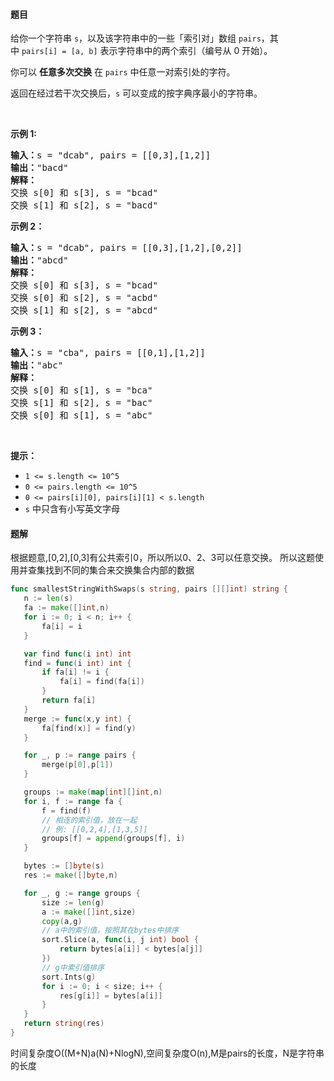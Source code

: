 #### 题目
<p>给你一个字符串&nbsp;<code>s</code>，以及该字符串中的一些「索引对」数组&nbsp;<code>pairs</code>，其中&nbsp;<code>pairs[i] =&nbsp;[a, b]</code>&nbsp;表示字符串中的两个索引（编号从 0 开始）。</p>

<p>你可以 <strong>任意多次交换</strong> 在&nbsp;<code>pairs</code>&nbsp;中任意一对索引处的字符。</p>

<p>返回在经过若干次交换后，<code>s</code>&nbsp;可以变成的按字典序最小的字符串。</p>

<p>&nbsp;</p>

<p><strong>示例 1:</strong></p>

<pre><strong>输入：</strong>s = &quot;dcab&quot;, pairs = [[0,3],[1,2]]
<strong>输出：</strong>&quot;bacd&quot;
<strong>解释：</strong> 
交换 s[0] 和 s[3], s = &quot;bcad&quot;
交换 s[1] 和 s[2], s = &quot;bacd&quot;
</pre>

<p><strong>示例 2：</strong></p>

<pre><strong>输入：</strong>s = &quot;dcab&quot;, pairs = [[0,3],[1,2],[0,2]]
<strong>输出：</strong>&quot;abcd&quot;
<strong>解释：</strong>
交换 s[0] 和 s[3], s = &quot;bcad&quot;
交换 s[0] 和 s[2], s = &quot;acbd&quot;
交换 s[1] 和 s[2], s = &quot;abcd&quot;</pre>

<p><strong>示例 3：</strong></p>

<pre><strong>输入：</strong>s = &quot;cba&quot;, pairs = [[0,1],[1,2]]
<strong>输出：</strong>&quot;abc&quot;
<strong>解释：</strong>
交换 s[0] 和 s[1], s = &quot;bca&quot;
交换 s[1] 和 s[2], s = &quot;bac&quot;
交换 s[0] 和 s[1], s = &quot;abc&quot;
</pre>

<p>&nbsp;</p>

<p><strong>提示：</strong></p>

<ul>
	<li><code>1 &lt;= s.length &lt;= 10^5</code></li>
	<li><code>0 &lt;= pairs.length &lt;= 10^5</code></li>
	<li><code>0 &lt;= pairs[i][0], pairs[i][1] &lt;&nbsp;s.length</code></li>
	<li><code>s</code>&nbsp;中只含有小写英文字母</li>
</ul>


 #### 题解
 根据题意,[0,2],[0,3]有公共索引0，所以所以0、2、3可以任意交换。
 所以这题使用并查集找到不同的集合来交换集合内部的数据
 
 ```go
func smallestStringWithSwaps(s string, pairs [][]int) string {
	n := len(s)
	fa := make([]int,n)
	for i := 0; i < n; i++ {
		fa[i] = i
	}

	var find func(i int) int
	find = func(i int) int {
		if fa[i] != i {
			fa[i] = find(fa[i])
		}
		return fa[i]
	}
	merge := func(x,y int) {
		fa[find(x)] = find(y)
	}

	for _, p := range pairs {
		merge(p[0],p[1])
	}

	groups := make(map[int][]int,n)
	for i, f := range fa {
		f = find(f)
		// 相连的索引值，放在一起
		// 例: [[0,2,4],[1,3,5]]
		groups[f] = append(groups[f], i)
	}

	bytes := []byte(s)
	res := make([]byte,n)

	for _, g := range groups {
		size := len(g)
		a := make([]int,size)
		copy(a,g)
		// a中的索引值，按照其在bytes中排序
		sort.Slice(a, func(i, j int) bool {
			return bytes[a[i]] < bytes[a[j]]
		})
		// g中索引值排序
		sort.Ints(g)
		for i := 0; i < size; i++ {
			res[g[i]] = bytes[a[i]]
		}
	}
	return string(res)
}
```
 时间复杂度O((M+N)a(N)+NlogN),空间复杂度O(n),M是pairs的长度，N是字符串的长度